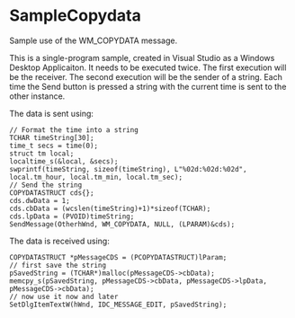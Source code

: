 # SampleCopydata
Sample use of the WM_COPYDATA message.

This is a single-program sample, created in Visual Studio as a Windows Desktop Applicaiton. It needs to be executed twice. The first execution will be the receiver. The second execution will be the sender of a string. Each time the Send button is pressed a string with the current time is sent to the other instance.

The data is sent using:

	// Format the time into a string
	TCHAR timeString[30];
	time_t secs = time(0);
	struct tm local;
	localtime_s(&local, &secs);
	swprintf(timeString, sizeof(timeString), L"%02d:%02d:%02d", local.tm_hour, local.tm_min, local.tm_sec);
	// Send the string
	COPYDATASTRUCT cds{};
	cds.dwData = 1;
	cds.cbData = (wcslen(timeString)+1)*sizeof(TCHAR);
	cds.lpData = (PVOID)timeString;
	SendMessage(OtherhWnd, WM_COPYDATA, NULL, (LPARAM)&cds);

The data is received using:

	COPYDATASTRUCT *pMessageCDS = (PCOPYDATASTRUCT)lParam;
	// first save the string
	pSavedString = (TCHAR*)malloc(pMessageCDS->cbData);
	memcpy_s(pSavedString, pMessageCDS->cbData, pMessageCDS->lpData, pMessageCDS->cbData);
	// now use it now and later
	SetDlgItemTextW(hWnd, IDC_MESSAGE_EDIT, pSavedString);
